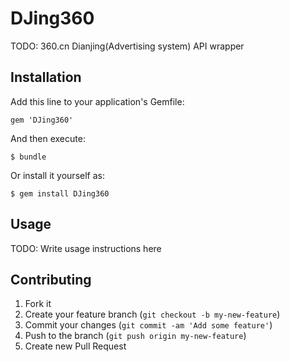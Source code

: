# DJing360

TODO: 360.cn Dianjing(Advertising system) API wrapper

## Installation

Add this line to your application's Gemfile:

    gem 'DJing360'

And then execute:

    $ bundle

Or install it yourself as:

    $ gem install DJing360

## Usage

TODO: Write usage instructions here

## Contributing

1. Fork it
2. Create your feature branch (`git checkout -b my-new-feature`)
3. Commit your changes (`git commit -am 'Add some feature'`)
4. Push to the branch (`git push origin my-new-feature`)
5. Create new Pull Request
